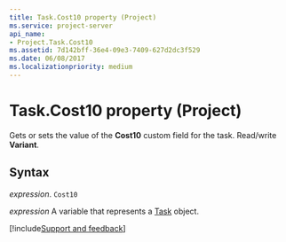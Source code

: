 ```yaml
---
title: Task.Cost10 property (Project)
ms.service: project-server
api_name:
- Project.Task.Cost10
ms.assetid: 7d142bff-36e4-09e3-7409-627d2dc3f529
ms.date: 06/08/2017
ms.localizationpriority: medium
---
```



# Task.Cost10 property (Project)

Gets or sets the value of the **Cost10** custom field for the task. Read/write **Variant**.


## Syntax

_expression_. `Cost10`

_expression_ A variable that represents a [Task](./Project.Task.md) object.

[!include[Support and feedback](~/includes/feedback-boilerplate.md)]